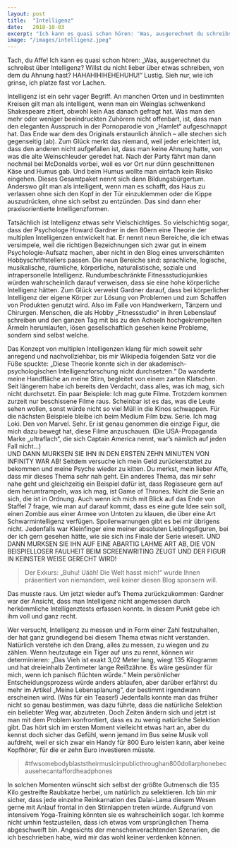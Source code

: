 ```yaml
---
layout: post
title:  "Intelligenz"
date:   2018-10-03
excerpt: "Ich kann es quasi schon hören: 'Was, ausgerechnet du schreibst über Intelligenz? Willst du nicht lieber über etwas schreiben, von dem du Ahnung hast?'"
image: "/images/intelligenz.jpeg"
---
```


Tach, du Affe! Ich kann es quasi schon hören: „Was, ausgerechnet du schreibst über Intelligenz? Willst du nicht lieber über etwas schreiben, von dem du Ahnung hast? HAHAHIHIHEHEHUHU!“ Lustig. Sieh nur, wie ich grinse, ich platze fast vor Lachen.

Intelligenz ist ein sehr vager Begriff. An manchen Orten und in bestimmten Kreisen gilt man als intelligent, wenn man ein Weinglas schwenkend Shakespeare zitiert, obwohl kein Aas danach gefragt hat. Was man den mehr oder weniger beeindruckten Zuhörern nicht offenbart, ist, dass man den eleganten Ausspruch in der Pornoparodie von „Hamlet“ aufgeschnappt hat. Das Ende war dem des Originals erstaunlich ähnlich – alle stechen sich gegenseitig (ab). Zum Glück merkt das niemand, weil jeder erleichtert ist, dass den anderen nicht aufgefallen ist, dass man keine Ahnung hatte, von was die alte Weinschleuder geredet hat. Nach der Party fährt man dann nochmal bei McDonalds vorbei, weil es vor Ort nur dünn geschnittenen Käse und Humus gab. Und beim Humus wollte man einfach kein Risiko eingehen. Dieses Gesamtpaket nennt sich dann Bildungsbürgertum. Anderswo gilt man als intelligent, wenn man es schafft, das Haus zu verlassen ohne sich den Kopf in der Tür einzuklemmen oder die Kippe auszudrücken, ohne sich selbst zu entzünden. Das sind dann eher praxisorientierte Intelligenzformen.

Tatsächlich ist Intelligenz etwas sehr Vielschichtiges. So vielschichtig sogar, dass der Psychologe Howard Gardner in den 80ern eine Theorie der multiplen Intelligenzen entwickelt hat. Er nennt neun Bereiche, die ich etwas versimpele, weil die richtigen Bezeichnungen sich zwar gut in einem Psychologie-Aufsatz machen, aber nicht in den Blog eines unverschämten Hobbyschriftstellers passen. Die neun Bereiche sind: sprachliche, logische, musikalische, räumliche, körperliche, naturalistische, soziale und intrapersonelle Intelligenz. Rundumbeschränkte Fitnessstudiojunkies würden wahrscheinlich darauf verweisen, dass sie eine hohe körperliche Intelligenz hätten. Zum Glück verweist Gardner darauf, dass bei körperlicher Intelligenz der eigene Körper zur Lösung von Problemen und zum Schaffen von Produkten genutzt wird. Also im Falle von Handwerkern, Tänzern und Chirurgen. Menschen, die als Hobby „Fitnessstudio“ in ihren Lebenslauf schreiben und den ganzen Tag mit bis zu den Achseln hochgekrempelten Ärmeln herumlaufen, lösen gesellschaftlich gesehen keine Probleme, sondern sind selbst welche.

Das Konzept von multiplen Intelligenzen klang für mich soweit sehr anregend und nachvollziehbar, bis mir Wikipedia folgenden Satz vor die Füße spuckte: „Diese Theorie konnte sich in der akademisch-psychologischen Intelligenzforschung nicht durchsetzen.“ Da wanderte meine Handfläche an meine Stirn, begleitet von einem zarten Klatschen. Seit längerem habe ich bereits den Verdacht, dass alles, was ich mag, sich nicht durchsetzt. Ein paar Beispiele: Ich mag gute Filme. Trotzdem kommen zurzeit nur beschissene Filme raus. Scheinbar ist es das, was die Leute sehen wollen, sonst würde nicht so viel Müll in die Kinos schwappen. Für die nächsten Beispiele bleibe ich beim Medium Film bzw. Serie. Ich mag Loki. Den von Marvel. Sehr. Er ist genau genommen die einzige Figur, die mich dazu bewegt hat, diese Filme anzuschauen. (Die USA-Propaganda Marke „ultraflach“, die sich Captain America nennt, war’s nämlich auf jeden Fall nicht…)  
UND DANN MURKSEN SIE IHN IN DEN ERSTEN ZEHN MINUTEN VON INFINITY WAR AB! Seitdem versuche ich mein Geld zurückerstattet zu bekommen und meine Psyche wieder zu kitten. Du merkst, mein lieber Affe, dass mir dieses Thema sehr nah geht. Ein anderes Thema, das mir sehr nahe geht und gleichzeitig ein Beispiel dafür ist, dass Regisseure gern auf dem herumtrampeln, was ich mag, ist Game of Thrones. Nicht die Serie an sich, die ist in Ordnung. Auch wenn ich mich mit Blick auf das Ende von Staffel 7 frage, wie man auf darauf kommt, dass es eine gute Idee sein soll, einen Zombie aus einer Armee von Untoten zu klauen, die über eine Art Schwarmintelligenz verfügen. Spoilerwarnungen gibt es bei mir übrigens nicht. Jedenfalls war Kleinfinger eine meiner absoluten Lieblingsfiguren, bei der ich gern gesehen hätte, wie sie sich ins Finale der Serie wieselt. UND DANN MURKSEN SIE IHN AUF EINE ABARTIG LAHME ART AB, DIE VON BEISPIELLOSER FAULHEIT BEIM SCREENWRITING ZEUGT UND DER FIGUR IN KEINSTER WEISE GERECHT WIRD!

> Der Exkurs: „Buhu! Uääh! Die Welt hasst mich!“ wurde Ihnen präsentiert von niemandem, weil keiner diesen Blog sponsern will.

Das musste raus. Um jetzt wieder auf’s Thema zurückzukommen: Gardner war der Ansicht, dass man Intelligenz nicht angemessen durch herkömmliche Intelligenztests erfassen konnte. In diesem Punkt gebe ich ihm voll und ganz recht.

Wer versucht, Intelligenz zu messen und in Form einer Zahl festzuhalten, der hat ganz grundlegend bei diesem Thema etwas nicht verstanden. Natürlich verstehe ich den Drang, alles zu messen, zu wiegen und zu zählen. Wenn heutzutage ein Tiger auf uns zu rennt, können wir determinieren: „Das Vieh ist exakt 3,02 Meter lang, wiegt 135 Kilogramm und hat dreieinhalb Zentimeter lange Reißzähne. Es wäre gesünder für mich, wenn ich panisch flüchten würde.“ Mein persönlicher Entscheidungsprozess würde anders ablaufen, aber darüber erfährst du mehr im Artikel „Meine Lebensplanung“, der bestimmt irgendwann erscheinen wird. (Was für ein Teaser!) Jedenfalls konnte man das früher nicht so genau bestimmen, was dazu führte, dass die natürliche Selektion ein beliebter Weg war, abzutreten. Doch Zeiten ändern sich und jetzt ist man mit dem Problem konfrontiert, dass es zu wenig natürliche Selektion gibt. Das hört sich im ersten Moment vielleicht etwas hart an, aber du kennst doch sicher das Gefühl, wenn jemand im Bus seine Musik voll aufdreht, weil er sich zwar ein Handy für 800 Euro leisten kann, aber keine Kopfhörer, für die er zehn Euro investieren müsste.

>#tfwsomebodyblaststheirmusicinpublicthroughan800dollarphonebecausehecantaffordheadphones

In solchen Momenten wünscht sich selbst der größte Gutmensch die 135 Kilo gestreifte Raubkatze herbei, um natürlich zu selektieren. Ich bin mir sicher, dass jede einzelne Reinkarnation des Dalai-Lama diesem Wesen gerne mit Anlauf frontal in den Stirnlappen treten würde. Aufgrund von intensivem Yoga-Training könnten sie es wahrscheinlich sogar. Ich komme nicht umhin festzustellen, dass ich etwas vom ursprünglichen Thema abgeschweift bin. Angesichts der menschenverachtenden Szenarien, die ich beschrieben habe, wird mir das wohl keiner verdenken können.